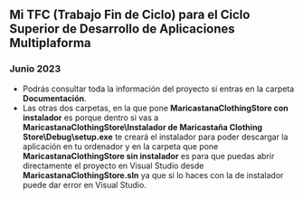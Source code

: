 ## Mi TFC (Trabajo Fin de Ciclo) para el Ciclo Superior de Desarrollo de Aplicaciones Multiplaforma 
### Junio 2023

- Podrás consultar toda la información del proyecto si entras en la carpeta **Documentación**.
- Las otras dos carpetas, en la que pone **MaricastanaClothingStore con instalador** es porque dentro si vas a **MaricastanaClothingStore\Instalador de Maricastaña Clothing Store\Debug\setup.exe** te creará el instalador para poder descargar la aplicación en tu ordenador y en la carpeta que pone **MaricastanaClothingStore sin instalador** es para que puedas abrir directamente el proyecto en Visual Studio desde **MaricastanaClothingStore.sln** ya que si lo haces con la de instalador puede dar error en Visual Studio.
